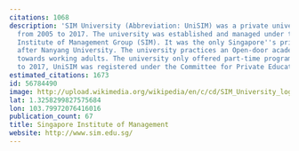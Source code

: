 ```yaml
---
citations: 1068
description: 'SIM University (Abbreviation: UniSIM) was a private university in Singapore
  from 2005 to 2017. The university was established and managed under the Singapore
  Institute of Management Group (SIM). It was the only Singapore''s private university
  after Nanyang University. The university practices an Open-door academic policy
  towards working adults. The university only offered part-time programmes. From 2010
  to 2017, UniSIM was registered under the Committee for Private Education (CPE).'
estimated_citations: 1673
id: 56784490
image: http://upload.wikimedia.org/wikipedia/en/c/cd/SIM_University_logo.png
lat: 1.3258299827575684
lon: 103.79972076416016
publication_count: 67
title: Singapore Institute of Management
website: http://www.sim.edu.sg/
---
```

